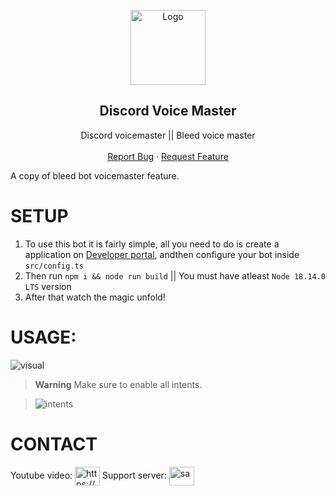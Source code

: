 <br/>
<div align="center">
  <a href="https://github.com/iLxlo/Discord-Voice-Master">
    <img src="https://upload.wikimedia.org/wikipedia/tr/c/c7/Discord_logo_new.svg" alt="Logo" width="120" height="120">
  </a>
  
  <h2 align="center">Discord Voice Master</h3>

  <p align="center">
    Discord voicemaster || Bleed voice master
    <br />
    <br />
    <a href="https://github.com/iLxlo/Discord-Voice-Master/issues">Report Bug</a>
    ·
    <a href="https://github.com/iLxlo/Discord-Voice-Master/issues">Request Feature</a>
  </p>
</p>
</div>

A copy of bleed bot voicemaster feature.

# SETUP
1) To use this bot it is fairly simple, all you need to do is create a application on [Developer portal](https://discord.com/developers/applications), andthen configure your bot inside `src/config.ts`
2) Then run `npm i && node run build` || You must have atleast `Node 18.14.0 LTS` version
3) After that watch the magic unfold!


# USAGE:
![visual](./assets/Readme/visual.gif)



> **Warning**
> Make sure to enable all intents.

> ![intents](https://github.com/iLxlo/Discord-Voice-Master/assets/98545753/ede8af0d-b3b5-4bf3-926a-b6406128c2a7)

# CONTACT 
Youtube video: 
<a href="https://www.youtube.com/c/https://www.youtube.com/watch?v=yoko216h8nm" target="blank"><img align="center" src="https://raw.githubusercontent.com/rahuldkjain/github-profile-readme-generator/master/src/images/icons/Social/youtube.svg" alt="https://www.youtube.com/watch?v=yoko216h8nm" height="30" width="40" /></a>
Support server: <a href="https://discord.gg/4vByuaRKkm" target="blank"><img align="center" src="https://raw.githubusercontent.com/rahuldkjain/github-profile-readme-generator/master/src/images/icons/Social/discord.svg" alt="sa" height="30" width="40" /></a>
</p>
